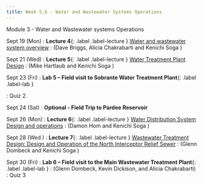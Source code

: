 ```yaml
---
title: Week 5,6 - Water and Wastewater Systems Operations
---
```


Module 3 - Water and Wastewater systems Operations

Sept 19 (Mon) 
: **Lecture 4**{: .label .label-lecture } [Water and wastewater system overview](/CivEng112/lectures/09-19)
: (Dave Briggs, Alicia Chakrabarti and Kenichi Soga )

Sept 21 (Wed) 
: **Lecture 5**{: .label .label-lecture } [Water Treatment Plant Design](/CivEng112/lectures/09-21) 
: (Mike Hartlaub and Kenichi Soga )

Sept 23 (Fri) 
: **Lab 5 – Field visit to Sobrante Water Treatment Plant**{: .label .label-lab } 

: Quiz 2.

Sept 24 (Sat) 
: **Optional - Field Trip to Pardee Reservoir**

Sept 26 (Mon) 
: **Lecture 6**{: .label .label-lecture } [Water Distribution System Design and operations](/CivEng112/lectures/09-26) 
: (Damon Hom and Kenichi Soga )

Sept 28 (Wed ) 
: **Lecture 7**{: .label .label-lecture } [Wastewater Treatment Design: Design and Operation of the North Interceptor Relief Sewer](/CivEng112/lectures/09-28)
: (Glenn Dombeck and Kenichi Soga )

Sept 30 (Fri) 
: **Lab 6 – Field visit to the Main Wastewater Treatment Plant**{: .label .label-lab } 
: (Glenn Dombeck, Kevin Dickison, and Alicia Chakrabarti)
: Quiz 3